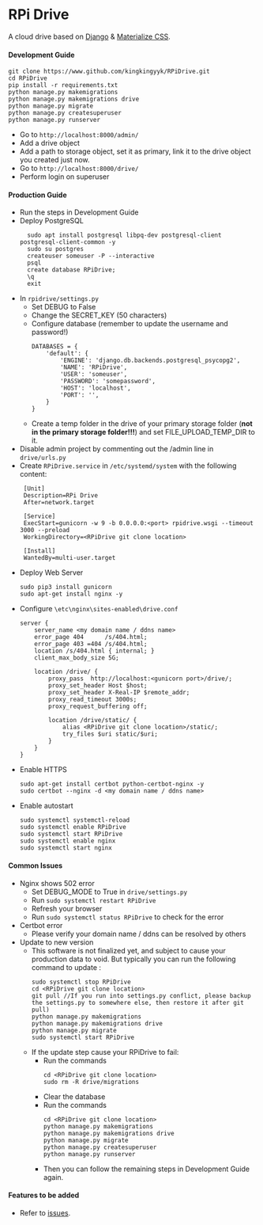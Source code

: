 # RPi Drive

A cloud drive based on [Django](https://www.djangoproject.com/) & [Materialize CSS](https://materializecss.com/).

#### Development Guide
```
git clone https://www.github.com/kingkingyyk/RPiDrive.git
cd RPiDrive
pip install -r requirements.txt
python manage.py makemigrations
python manage.py makemigrations drive
python manage.py migrate
python manage.py createsuperuser
python manage.py runserver
```
- Go to `http://localhost:8000/admin/`
- Add a drive object
- Add a path to storage object, set it as primary, link it to the drive object you created just now.
- Go to `http://localhost:8000/drive/`
- Perform login on superuser

#### Production Guide
- Run the steps in Development Guide
- Deploy PostgreSQL
  ```
    sudo apt install postgresql libpq-dev postgresql-client postgresql-client-common -y
    sudo su postgres
    createuser someuser -P --interactive
    psql
    create database RPiDrive;
    \q
    exit
  ```
- In `rpidrive/settings.py`
  - Set DEBUG to False
  - Change the SECRET_KEY (50 characters)
  - Configure database (remember to update the username and password!)
    ```
    DATABASES = {
        'default': {
            'ENGINE': 'django.db.backends.postgresql_psycopg2',
            'NAME': 'RPiDrive',
            'USER': 'someuser',
            'PASSWORD': 'somepassword',
            'HOST': 'localhost',
            'PORT': '',
        }
    }
    ```
  - Create a temp folder in the drive of your primary storage folder (__not in the primary storage folder!!!__) and set FILE_UPLOAD_TEMP_DIR to it.
- Disable admin project by commenting out the /admin line in `drive/urls.py`
- Create `RPiDrive.service` in `/etc/systemd/system` with the following content:
   ```
    [Unit]
    Description=RPi Drive
    After=network.target
    
    [Service]
    ExecStart=gunicorn -w 9 -b 0.0.0.0:<port> rpidrive.wsgi --timeout 3000 --preload
    WorkingDirectory=<RPiDrive git clone location>
    
    [Install]
    WantedBy=multi-user.target
    ```
- Deploy Web Server
    ```
    sudo pip3 install gunicorn
    sudo apt-get install nginx -y
    ```
- Configure `\etc\nginx\sites-enabled\drive.conf`
    ```
    server {
        server_name <my domain name / ddns name>
        error_page 404      /s/404.html;
        error_page 403 =404 /s/404.html;
        location /s/404.html { internal; }
        client_max_body_size 5G;
        
        location /drive/ {
            proxy_pass  http://localhost:<gunicorn port>/drive/;
            proxy_set_header Host $host;
            proxy_set_header X-Real-IP $remote_addr;
            proxy_read_timeout 3000s;
            proxy_request_buffering off;
    
            location /drive/static/ {
                alias <RPiDrive git clone location>/static/;
                try_files $uri static/$uri;
            }
        }
    }
    ```
- Enable HTTPS
    ```
    sudo apt-get install certbot python-certbot-nginx -y
    sudo certbot --nginx -d <my domain name / ddns name>
    ```
- Enable autostart
    ```
    sudo systemctl systemctl-reload
    sudo systemctl enable RPiDrive
    sudo systemctl start RPiDrive
    sudo systemctl enable nginx
    sudo systemctl start nginx
    ```

#### Common Issues
- Nginx shows 502 error
  - Set DEBUG_MODE to True in `drive/settings.py`
  - Run `sudo systemctl restart RPiDrive`
  - Refresh your browser
  - Run `sudo systemctl status RPiDrive` to check for the error
- Certbot error
  - Please verify your domain name / ddns can be resolved by others
- Update to new version
  - This software is not finalized yet, and subject to cause your production data to void. But typically you can run the following command to update :
    ```
    sudo systemctl stop RPiDrive
    cd <RPiDrive git clone location>
    git pull //If you run into settings.py conflict, please backup the settings.py to somewhere else, then restore it after git pull)
    python manage.py makemigrations
    python manage.py makemigrations drive
    python manage.py migrate
    sudo systemctl start RPiDrive
    ```
  - If the update step cause your RPiDrive to fail:
    - Run the commands
        ```
        cd <RPiDrive git clone location>
        sudo rm -R drive/migrations
        ```
    - Clear the database
    - Run the commands
        ```
        cd <RPiDrive git clone location>
        python manage.py makemigrations
        python manage.py makemigrations drive
        python manage.py migrate
        python manage.py createsuperuser
        python manage.py runserver
        ```
    - Then you can follow the remaining steps in Development Guide again.

#### Features to be added
- Refer to [issues](https://github.com/kingkingyyk/RPiDrive/issues).